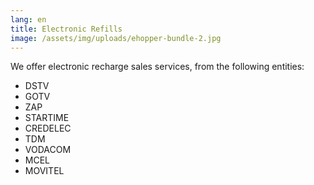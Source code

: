 ```yaml
---
lang: en
title: Electronic Refills
image: /assets/img/uploads/ehopper-bundle-2.jpg
---
```

We offer electronic recharge sales services, from the following entities:

* DSTV
* GOTV
* ZAP
* STARTIME
* CREDELEC
* TDM
* VODACOM
* MCEL
* MOVITEL